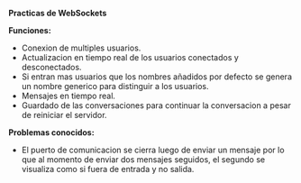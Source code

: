 **Practicas de WebSockets**

**Funciones:**
- Conexion de multiples usuarios.
- Actualizacion en tiempo real de los usuarios conectados y desconectados.
- Si entran mas usuarios que los nombres añadidos por defecto se genera un nombre generico para distinguir a los usuarios.
- Mensajes en tiempo real.
- Guardado de las conversaciones para continuar la conversacion a pesar de reiniciar el servidor.

**Problemas conocidos:**
- El puerto de comunicacion se cierra luego de enviar un mensaje por lo que al momento de enviar dos mensajes seguidos, el segundo se visualiza como si fuera de entrada y no salida.
